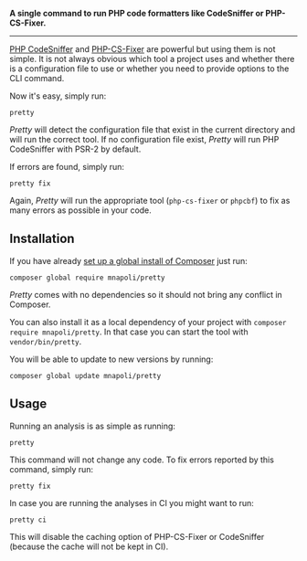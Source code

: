 **A single command to run PHP code formatters like CodeSniffer or PHP-CS-Fixer.**

---

[PHP CodeSniffer](https://github.com/squizlabs/PHP_CodeSniffer) and [PHP-CS-Fixer](https://github.com/FriendsOfPHP/PHP-CS-Fixer) are powerful but using them is not simple. It is not always obvious which tool a project uses and whether there is a configuration file to use or whether you need to provide options to the CLI command.

Now it's easy, simply run:

```
pretty
```

*Pretty* will detect the configuration file that exist in the current directory and will run the correct tool. If no configuration file exist, *Pretty* will run PHP CodeSniffer with PSR-2 by default.

If errors are found, simply run:

```
pretty fix
```

Again, *Pretty* will run the appropriate tool (`php-cs-fixer` or `phpcbf`) to fix as many errors as possible in your code.

## Installation

If you have already [set up a global install of Composer](http://akrabat.com/php/global-installation-of-php-tools-with-composer/) just run:

```
composer global require mnapoli/pretty
```

*Pretty* comes with no dependencies so it should not bring any conflict in Composer.

You can also install it as a local dependency of your project with `composer require mnapoli/pretty`. In that case you can start the tool with `vendor/bin/pretty`.

You will be able to update to new versions by running:

```
composer global update mnapoli/pretty
```

## Usage

Running an analysis is as simple as running:

```
pretty
```

This command will not change any code. To fix errors reported by this command, simply run:

```
pretty fix
```

In case you are running the analyses in CI you might want to run:

```
pretty ci
```

This will disable the caching option of PHP-CS-Fixer or CodeSniffer (because the cache will not be kept in CI).
